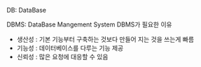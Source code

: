 DB: DataBase
<br/>

DBMS: DataBase Mangement System
DBMS가 필요한 이유
- 생산성 : 기본 기능부터 구축하는 것보다 만들어 지는 것을 쓰는게 빠름
- 기능성 : 데이터베이스를 다루는 기능 제공
- 신뢰성 : 많은 요청에 대응할 수 있음
